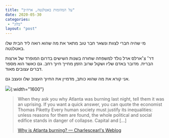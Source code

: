 ```yaml
---
title: "על המהומות באטלנטה, ארה״ב"
date: 2020-05-30
categories: 
 - "בלוג"
layout: "post"
---
```


מי שהיה חברי לצוות ונשאר חבר טוב מתאר את מה שהוא רואה ליד הבית שלו באטלנטה. 

דר׳ צ׳ארלס ארל נולד למשפחה שחורה בשנות השישים בדרום המופרד של ארצות הברית.  מדובר באדם שליו ושקול שרוב הזמן מחייך חיוך רחב. גם כאשר הוא מספר דברים עצובים מאוד.

אני קורא את מה שהוא כותב, מדמיין את החיוך העצוב שלו ונעצב גם. 

![](https://charlescearl.files.wordpress.com/2020/05/img_1706.jpg){:width="1600"}

> When they ask you why Atlanta was burning last night, tell them it was an uprising. If you want a quick answer, you can quote the economist Thomas Piketty Every human society must justify its inequalities: unless reasons for them are found, the whole political and social edifice stands in danger of collapse. Capital and […]
> 
> [Why is Atlanta burning? — Charlescearl's Weblog](http://charlesearl.blog/2020/05/29/why-is-atlanta-burning/)

